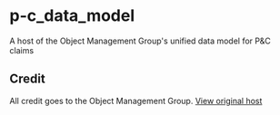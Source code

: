 # p-c_data_model
A host of the Object Management Group's unified data model for P&amp;C claims

## Credit
All credit goes to the Object Management Group.
[View original host](https://www.omg.org/spec/PC/1.0/About-PC)
